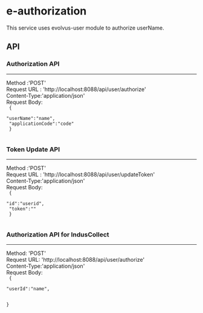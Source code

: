 # e-authorization

This service uses evolvus-user module to authorize userName. <br/>

## API
### Authorization API
------------------------
Method :'POST'<br/>
Request URL : 'http://localhost:8088/api/user/authorize'<br/>
Content-Type:'application/json'<br/>
Request Body:<br/>
<code>
{<br/>
	"userName":"name",<br/>
	"applicationCode":"code"<br/>
}<br/>
 </code>
 
 ### Token Update API
 ---------------------
Method :'POST'<br/>
Request URL : 'http://localhost:8088/api/user/updateToken'<br/>
Content-Type:'application/json'<br/>
Request Body:<br/>
<code>
{<br/>
	"id":"userid",<br/>
	"token":"<Your Token>"<br/>
}<br/>
 </code>

### Authorization API for IndusCollect
----------------------------------------
Method: 'POST'<br/>
Request URL: 'http://localhost:8088/api/user/authorize'<br/>
Content-Type:'application/json'<br/>
Request Body:<br/>
<code>
{<br/>
	"userId":"name",<br/>	 
}<br/>
 </code>

